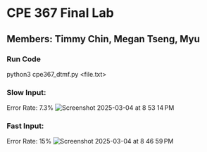 # CPE 367 Final Lab
## Members: Timmy Chin, Megan Tseng, Myu

### Run Code
python3 cpe367_dtmf.py <file.txt>

### Slow Input:

Error Rate: 7.3%
![Screenshot 2025-03-04 at 8 53 14 PM](https://github.com/user-attachments/assets/44e99b4c-79a4-43b4-8494-1029f3e67f16)

### Fast Input:

Error Rate: 15%
![Screenshot 2025-03-04 at 8 46 59 PM](https://github.com/user-attachments/assets/cc982118-ab8e-432b-8ef1-67986a337fcc)
